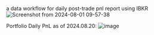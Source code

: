 a data workflow for daily post-trade pnl report using IBKR
![Screenshot from 2024-08-01 09-57-38](https://github.com/user-attachments/assets/580d9534-c100-4de6-a79a-f25add5ea60b)



Portfolio Daily PnL as of 2024.08.20:
![image](https://github.com/user-attachments/assets/71908aaf-eaad-4a8d-bf2b-03c872f76bf5)























